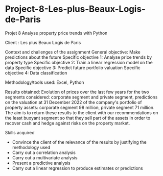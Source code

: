 # Project-8-Les-plus-Beaux-Logis-de-Paris
Projet 8 Analyse property price trends with Python

Client : Les plus Beaux Logis de Paris

Context and challenges of the assignment 
General objective: Make predictions about the future 
Specific objective 1: Analyse price trends by property type 
Specific objective 2: Train a linear regression model on the data
Specific objective 3: Predict future portfolio valuation
Specific objective 4: Data classification

Methodology/tools used: Excel, Python

Results obtained: Evolution of prices over the last few years for the two segments considered: corporate segment and private segment, predictions on the valuation at 31 December 2022 of the company's portfolio of property assets: corporate segment 98 million, private segment 71 million.
The aim is to return these results to the client with our recommendations on the least buoyant segment so that they sell part of the assets in order to recover cash and hedge against risks on the property market.

Skills acquired
- Convince the client of the relevance of the results by justifying the methodology used
- Carry out a correlation analysis
- Carry out a multivariate analysis
- Present a predictive analysis
- Carry out a linear regression to produce estimates or predictions

